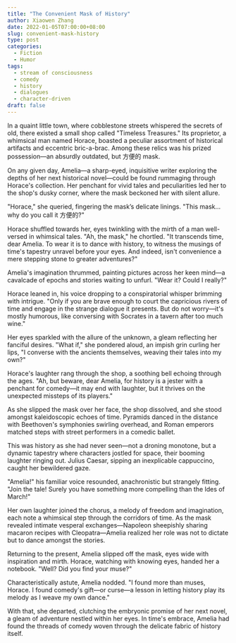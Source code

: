 ```yaml
---
title: "The Convenient Mask of History"
author: Xiaowen Zhang
date: 2022-01-05T07:00:00+08:00
slug: convenient-mask-history
type: post
categories:
  - Fiction
  - Humor
tags:
  - stream of consciousness
  - comedy
  - history
  - dialogues
  - character-driven
draft: false
---
```


In a quaint little town, where cobblestone streets whispered the secrets of old, there existed a small shop called "Timeless Treasures." Its proprietor, a whimsical man named Horace, boasted a peculiar assortment of historical artifacts and eccentric bric-a-brac. Among these relics was his prized possession—an absurdly outdated, but 方便的 mask.

On any given day, Amelia—a sharp-eyed, inquisitive writer exploring the depths of her next historical novel—could be found rummaging through Horace's collection. Her penchant for vivid tales and peculiarities led her to the shop's dusky corner, where the mask beckoned her with silent allure.

"Horace," she queried, fingering the mask’s delicate linings. "This mask… why do you call it 方便的?"

Horace shuffled towards her, eyes twinkling with the mirth of a man well-versed in whimsical tales. "Ah, the mask," he chortled. "It transcends time, dear Amelia. To wear it is to dance with history, to witness the musings of time's tapestry unravel before your eyes. And indeed, isn't convenience a mere stepping stone to greater adventures?"

Amelia's imagination thrummed, painting pictures across her keen mind—a cavalcade of epochs and stories waiting to unfurl. "Wear it? Could I really?"

Horace leaned in, his voice dropping to a conspiratorial whisper brimming with intrigue. "Only if you are brave enough to court the capricious rivers of time and engage in the strange dialogue it presents. But do not worry—it's mostly humorous, like conversing with Socrates in a tavern after too much wine."

Her eyes sparkled with the allure of the unknown, a gleam reflecting her fanciful desires. "What if," she pondered aloud, an impish grin curling her lips, "I converse with the ancients themselves, weaving their tales into my own?"

Horace's laughter rang through the shop, a soothing bell echoing through the ages. "Ah, but beware, dear Amelia, for history is a jester with a penchant for comedy—it may end with laughter, but it thrives on the unexpected missteps of its players."

As she slipped the mask over her face, the shop dissolved, and she stood amongst kaleidoscopic echoes of time. Pyramids danced in the distance with Beethoven's symphonies swirling overhead, and Roman emperors matched steps with street performers in a comedic ballet.

This was history as she had never seen—not a droning monotone, but a dynamic tapestry where characters jostled for space, their booming laughter ringing out. Julius Caesar, sipping an inexplicable cappuccino, caught her bewildered gaze.

"Amelia!" his familiar voice resounded, anachronistic but strangely fitting. "Join the tale! Surely you have something more compelling than the Ides of March!"

Her own laughter joined the chorus, a melody of freedom and imagination, each note a whimsical step through the corridors of time. As the mask revealed intimate vesperal exchanges—Napoleon sheepishly sharing macaron recipes with Cleopatra—Amelia realized her role was not to dictate but to dance amongst the stories.

Returning to the present, Amelia slipped off the mask, eyes wide with inspiration and mirth. Horace, watching with knowing eyes, handed her a notebook. "Well? Did you find your muse?"

Characteristically astute, Amelia nodded. "I found more than muses, Horace. I found comedy's gift—or curse—a lesson in letting history play its melody as I weave my own dance." 

With that, she departed, clutching the embryonic promise of her next novel, a gleam of adventure nestled within her eyes. In time's embrace, Amelia had found the threads of comedy woven through the delicate fabric of history itself.